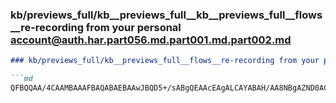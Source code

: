 ### kb/previews_full/kb__previews_full__kb__previews_full__flows__re-recording from your personal account@auth.har.part056.md.part001.md.part002.md

```md
### kb/previews_full/kb__previews_full__flows__re-recording from your personal account@auth.har.part056.md.part001.md (part 002)

```md
QFBQQAA/4CAAMBAAAFBAQABAEBAAwJBQD5+/sABgQEAAcEAgALCAYABAH/AA8NBgAZND0ACyY7AP7z7QABtJ8A8urlAPX3+QApJBwAVQH/
```

```

```
